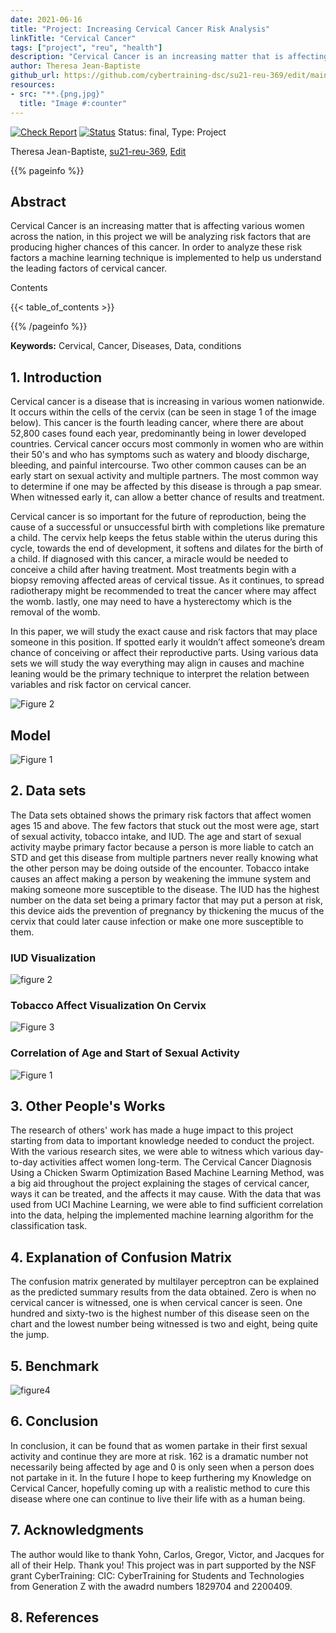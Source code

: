 ```yaml
---
date: 2021-06-16
title: "Project: Increasing Cervical Cancer Risk Analysis"
linkTitle: "Cervical Cancer"
tags: ["project", "reu", "health"]
description: "Cervical Cancer is an increasing matter that is affecting various women across the nation, in this project we will be analyzing risk factors that are producing higher chances of this cancer. In order to analyze these risk factors a machine learning technique is implemented to help us understand the leading factors of cervical cancer."
author: Theresa Jean-Baptiste
github_url: https://github.com/cybertraining-dsc/su21-reu-369/edit/main/project/index.md
resources:
- src: "**.{png,jpg}"
  title: "Image #:counter"
---
```


[![Check Report](https://github.com/cybertraining-dsc/su21-reu-369/workflows/Check%20Report/badge.svg)](https://github.com/cybertraining-dsc/su21-reu-369/actions)
[![Status](https://github.com/cybertraining-dsc/su21-reu-369/workflows/Status/badge.svg)](https://github.com/cybertraining-dsc/su21-reu-369/actions)
Status: final, Type: Project


Theresa Jean-Baptiste, [su21-reu-369](https://github.com/cybertraining-dsc/su21-reu-369), [Edit](https://github.com/cybertraining-dsc/su21-reu-369/blob/main/project/index.md)

{{% pageinfo %}}

## Abstract

Cervical Cancer is an increasing matter that is affecting various women across the nation, in this project we will be analyzing risk factors that are producing
higher chances of this cancer. In order to analyze these risk factors a machine learning technique is implemented to help us understand the leading factors of
cervical cancer.

Contents

{{< table_of_contents >}}

{{% /pageinfo %}}

**Keywords:** Cervical, Cancer, Diseases, Data, conditions 

## 1. Introduction

Cervical cancer is a disease that is increasing in various women nationwide. It occurs within the cells of the cervix (can be seen in stage 1 of the image below).
This cancer is the fourth leading cancer, where there are about 52,800 cases found each year, predominantly being in lower developed countries. Cervical cancer
occurs most commonly in women who are within their 50's and who has symptoms such as watery and bloody discharge, bleeding, and painful intercourse. Two other
common causes can be an early start on sexual activity and multiple partners. The most common way to determine if one may be affected by this disease is through a
pap smear. When witnessed early it, can allow a better chance of results and treatment. 

Cervical cancer is so important for the future of reproduction, being the cause of a successful or unsuccessful birth with completions like premature a child. The 
cervix help keeps the fetus stable within the uterus during this cycle, towards the end of development, it softens and dilates for the birth of a child. If
diagnosed with this cancer, a  miracle would be needed to conceive a child after having treatment. Most treatments begin with a biopsy removing affected areas of
cervical tissue. As it continues, to spread radiotherapy might be recommended to treat the cancer where may affect the womb. lastly, one may need to have a
hysterectomy which is the removal of the womb.
 
In this paper, we will study the exact cause and risk factors that may place someone in this position. If spotted early it wouldn’t affect someone’s dream chance
of conceiving or affect their reproductive parts. Using various data sets we will study the way everything may align in causes and machine leaning would be the
primary technique to interpret the relation between variables and risk factor on cervical cancer.

![Figure 2](https://github.com/cybertraining-dsc/su21-reu-369/raw/main/project/images//Cervical-Cancer-1024x624.jpg)


## Model 

![Figure 1](https://github.com/cybertraining-dsc/su21-reu-369/raw/main/project/images/Screen%20Shot%202021-07-27%20at%207.40.36%20PM.png)

## 2. Data sets

The Data sets obtained shows the primary risk factors that affect women ages 15 and above. The few factors that stuck out the most were age, start of sexual 
activity, tobacco intake, and IUD. The age and start of sexual activity maybe primary factor because a person is more liable to catch an STD and get this disease
from multiple partners never really knowing what the other person may be doing outside of the encounter. Tobacco intake causes an affect making a person by
weakening the immune system and making someone more susceptible to the disease. The IUD has the highest number on the data set being a primary factor that may put a
person at risk, this device aids the prevention of pregnancy by thickening the mucus of the cervix that could later cause infection or make one more susceptible to
them.
 
### IUD Visualization 
 
![figure 2](https://github.com/cybertraining-dsc/su21-reu-369/raw/main/project/images/cervical%20iud%20.jpg)

### Tobacco Affect Visualization On Cervix 

![Figure 3](https://github.com/cybertraining-dsc/su21-reu-369/raw/main/project/images/tab.png)

### Correlation of Age and Start of Sexual Activity

![Figure 1](https://github.com/cybertraining-dsc/su21-reu-369/raw/main/project/images/download-2021-06-29T15-34-01-628Z.png)

## 3. Other People's Works

The research of others' work has made a huge impact to this project starting from data to important knowledge needed to conduct the project. With the various
research sites, we were able to witness which various day-to-day activities affect women long-term. The Cervical Cancer Diagnosis Using a Chicken Swarm
Optimization Based Machine Learning Method, was a big aid throughout the project explaining the stages of cervical cancer, ways it can be treated, and the affects it
may cause. With the data that was used from UCI Machine Learning, we were able to find sufficient correlation into the data, helping the implemented machine learning algorithm for the classification task. 

## 4. Explanation of Confusion Matrix 

The confusion matrix generated by multilayer perceptron can be explained as the predicted summary results from the data obtained. Zero is when no cervical cancer is witnessed, one is when cervical cancer is seen. One hundred and sixty-two is the highest number of this disease seen on the chart and the lowest number being witnessed is two and eight, being quite the jump.

## 5. Benchmark

![figure4](https://github.com/cybertraining-dsc/su21-reu-369/raw/main/project/images/benchmark.png)
 
## 6. Conclusion

In conclusion, it can be found that as women partake in their first sexual activity and continue they are more at risk. 162 is a dramatic number not necessarily being affected by age and 0 is only seen when a person does not partake in it. In the future I hope to keep furthering my Knowledge on Cervical Cancer, hopefully coming up with a realistic method to cure this disease where one can continue  to live their life with as a human being. 

## 7. Acknowledgments

The author would like to thank Yohn, Carlos, Gregor, Victor, and Jacques for all of their Help. Thank you!
This project was in part supported by the NSF grant
CyberTraining: CIC: CyberTraining for Students and Technologies
from Generation Z with the awadrd numbers 1829704 and 2200409.

## 8. References

[^1]:  X. Deng, Y. Luo and C. Wang, "Analysis of Risk Factors for Cervical Cancer Based on Machine Learning Methods," 2018 5th IEEE International Conference on Cloud Computing and Intelligence Systems (CCIS), 2018, pp. 631-635, doi: 10.1109/CCIS.2018.8691126.

[^2]:  E. Karim and N. Neehal, "An Empirical Study of Cervical Cancer Diagnosis using Ensemble Methods," 2019 1st International Conference on Advances in Science, Engineering and Robotics Technology (ICASERT), 2019, pp. 1-5, doi: 10.1109/ICASERT.2019.8934464.

[^4]:  D. Moldovan, "Cervical Cancer Diagnosis Using a Chicken Swarm Optimization Based Machine Learning Method," 2020 International Conference on e-Health and Bioengineering (EHB), 2020, pp. 1-4, doi: 10.1109/EHB50910.2020.9280215.

[^4]:  Myers, K. M., Feltovich, H., Mazza, E., Vink, J., Bajka, M., Wapner, R. J., Hall, T. J., House, M. (2015, June 25). The mechanical role of the cervix in pregnancy. Journal of biomechanics. <https://www.ncbi.nlm.nih.gov/pmc/articles/PMC4459908/>.

[^5]:  Fertility and cervical cancer. Fertility and cervical cancer, Cervical Cancer, Cancer Research UK. (2020, May 20) <https://www.cancerresearchuk.org/about/cancer/cervical-cancer/living-with/fertility>.

[^6]:  Analysis of risk factors for cervical cancer based on machine learning methods. IEEE Xplore. (n.d.). <https://ieeexplore.ieee.org/document/8691126/>. 

[^7]:  <https://link.springer.com/chapter/10.1007/978-3-540-30132-5_82>. (n.d.). 

